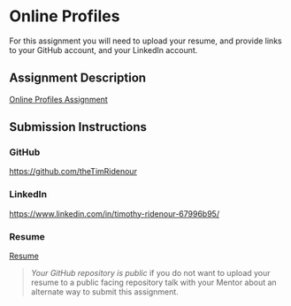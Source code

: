 # Online Profiles
For this assignment you will need to upload your resume, and provide links to your GitHub account, and your LinkedIn account.

## Assignment Description
[Online Profiles Assignment](https://education.launchcode.org/liftoff/assignments/online-profiles/)

## Submission Instructions
 
### GitHub
https://github.com/theTimRidenour
 
### LinkedIn
https://www.linkedin.com/in/timothy-ridenour-67996b95/

### Resume
[Resume](Timothy_M_Ridenour_Resume.pdf)

> *Your GitHub repository is public* if you do not want to upload your resume to a public facing repository talk with your Mentor about an alternate way to submit this assignment.
